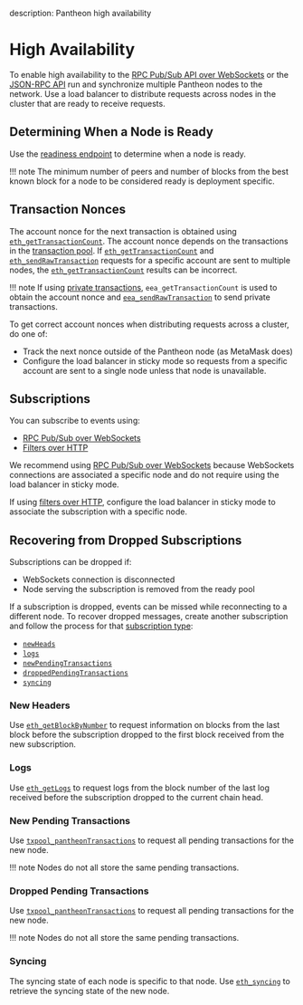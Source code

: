 description: Pantheon high availability 
<!--- END of page meta data -->

# High Availability 

To enable high availability to the [RPC Pub/Sub API over WebSockets](../Pantheon-API/RPC-PubSub.md) 
or the [JSON-RPC API](../Pantheon-API/Using-JSON-RPC-API.md) run and synchronize multiple Pantheon 
nodes to the network. Use a load balancer to distribute requests across nodes in the cluster that 
are ready to receive requests. 

## Determining When a Node is Ready 

Use the [readiness endpoint](../Pantheon-API/Using-JSON-RPC-API.md#readiness-and-liveness-endpoints) 
to determine when a node is ready. 

!!! note
    The minimum number of peers and number of blocks from the best known block for a node to be considered ready
    is deployment specific. 

## Transaction Nonces 

The account nonce for the next transaction is obtained using [`eth_getTransactionCount`](../Reference/Pantheon-API-Methods.md#eth_gettransactioncount). 
The account nonce depends on the transactions in the [transaction pool](../Using-Pantheon/Transactions/Transaction-Pool.md).
If [`eth_getTransactionCount`](../Reference/Pantheon-API-Methods.md#eth_gettransactioncount) and 
[`eth_sendRawTransaction`](../Reference/Pantheon-API-Methods.md#eth_sendrawtransaction) requests for a specific account 
are sent to multiple nodes, the [`eth_getTransactionCount`](../Reference/Pantheon-API-Methods.md#eth_gettransactioncount)
results can be incorrect. 

!!! note
    If using [private transactions](../Privacy/Privacy-Overview.md), `eea_getTransactionCount` is used to obtain 
    the account nonce and [`eea_sendRawTransaction`](../Reference/Pantheon-API-Methods.md#eea_sendrawtransaction)
    to send private transactions. 

To get correct account nonces when distributing requests across a cluster, do one of:  

* Track the next nonce outside of the Pantheon node (as MetaMask does)
* Configure the load balancer in sticky mode so requests from a specific account are sent to a single 
node unless that node is unavailable. 

## Subscriptions 

You can subscribe to events using:  

* [RPC Pub/Sub over WebSockets](../Pantheon-API/RPC-PubSub.md) 
* [Filters over HTTP](../Using-Pantheon/Accessing-Logs-Using-JSON-RPC.md) 

We recommend using [RPC Pub/Sub over WebSockets](../Pantheon-API/RPC-PubSub.md) because WebSockets 
connections are associated a specific node and do not require using the load balancer in sticky mode. 

If using [filters over HTTP](../Using-Pantheon/Accessing-Logs-Using-JSON-RPC.md), configure the load balancer 
in sticky mode to associate the subscription with a specific node. 

## Recovering from Dropped Subscriptions 

Subscriptions can be dropped if: 

* WebSockets connection is disconnected
* Node serving the subscription is removed from the ready pool 

If a subscription is dropped, events can be missed while reconnecting to a different node. 
To recover dropped messages, create another subscription and follow the process for that [subscription type](../Pantheon-API/RPC-PubSub.md#subscribing):  

* [`newHeads`](#new-headers)
* [`logs`](#logs)
* [`newPendingTransactions`](#new-pending-transactions)
* [`droppedPendingTransactions`](#dropped-pending-transactions)
* [`syncing`](#syncing)


### New Headers

Use [`eth_getBlockByNumber`](../Reference/Pantheon-API-Methods.md#eth_getblockbynumber) to request information on 
blocks from the last block before the subscription dropped to the first block received from the new subscription.

### Logs 

Use [`eth_getLogs`](../Reference/Pantheon-API-Methods.md#eth_getlogs) to request logs from the block number 
of the last log received before the subscription dropped to the current chain head.

### New Pending Transactions

Use [`txpool_pantheonTransactions`](../Reference/Pantheon-API-Methods.md#txpool_pantheontransactions) to 
request all pending transactions for the new node.

!!! note
    Nodes do not all store the same pending transactions.

### Dropped Pending Transactions

Use [`txpool_pantheonTransactions`](../Reference/Pantheon-API-Methods.md#txpool_pantheontransactions) to 
request all pending transactions for the new node.

!!! note
    Nodes do not all store the same pending transactions.

### Syncing

The syncing state of each node is specific to that node. Use [`eth_syncing`](../Reference/Pantheon-API-Methods.md#eth_syncing)
to retrieve the syncing state of the new node.
